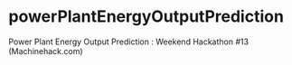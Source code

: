 # powerPlantEnergyOutputPrediction
Power Plant Energy Output Prediction : Weekend Hackathon #13 (Machinehack.com)
